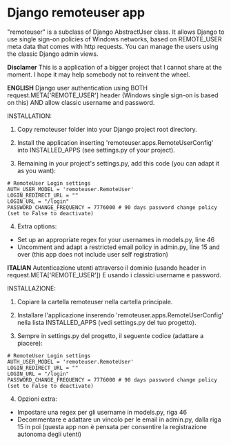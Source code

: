 # Django remoteuser app
"remoteuser" is a subclass of Django AbstractUser class. It allows Django to use single sign-on policies of Windows networks, based on REMOTE_USER meta data that comes with http requests.
You can manage the users using the classic Django admin views.

__Disclamer__
This is a application of a bigger project that I cannot share at the moment. I hope it may help somebody not to reinvent the wheel.

__ENGLISH__
Django user authentication using BOTH request.META['REMOTE_USER'] header (Windows single sign-on is based on this) AND allow classic username and password.

INSTALLATION:
1) Copy remoteuser folder into your Django project root directory.

2) Install the application inserting 'remoteuser.apps.RemoteUserConfig' into INSTALLED_APPS (see settings.py of your project).

3) Remaining in your project's settings.py, add this code (you can adapt it as you want):
```
# RemoteUser Login settings
AUTH_USER_MODEL = 'remoteuser.RemoteUser'
LOGIN_REDIRECT_URL = ""
LOGIN_URL = "/login"
PASSWORD_CHANGE_FREQUENCY = 7776000 # 90 days password change policy (set to False to deactivate)
```
4) Extra options:
- Set up an appropriate regex for your usernames in models.py, line 46
- Uncomment and adapt a restricted email policy in admin.py, line 15 and over (this app does not include user self registration)



__ITALIAN__
Autenticazione utenti attraverso il dominio (usando header in request.META['REMOTE_USER']) E usando i classici username e password.

INSTALLAZIONE:

1) Copiare la cartella remoteuser nella cartella principale.

2) Installare l'applicazione inserendo 'remoteuser.apps.RemoteUserConfig' nella lista INSTALLED_APPS (vedi settings.py del tuo progetto).

3) Sempre in settings.py del progetto, il seguente codice (adattare a piacere):
```
# RemoteUser Login settings
AUTH_USER_MODEL = 'remoteuser.RemoteUser'
LOGIN_REDIRECT_URL = ""
LOGIN_URL = "/login"
PASSWORD_CHANGE_FREQUENCY = 7776000 # 90 days password change policy (set to False to deactivate)
```
4) Opzioni extra:
- Impostare una regex per gli username in models.py, riga 46
- Decommentare e adattare un vincolo per le email in admin.py, dalla riga 15 in poi (questa app non è pensata per consentire la registrazione autonoma degli utenti)
